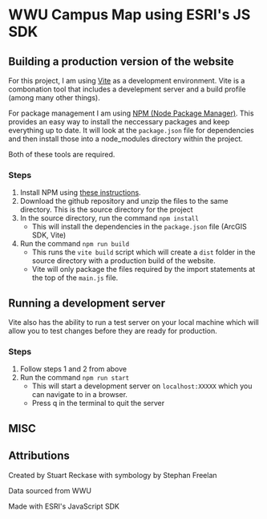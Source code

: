 # WWU Campus Map using ESRI's JS SDK #

## Building a production version of the website ##

For this project, I am using [Vite](https://vitejs.dev/) as a development environment. Vite is a combonation tool that includes a develepment server and a build profile (among many other things). 

For package management I am using [NPM (Node Package Manager)](https://www.npmjs.com/). This provides an easy way to install the neccessary packages and keep everything up to date. It will look at the `package.json` file for dependencies and then install those into a node_modules directory within the project.

Both of these tools are required.

### Steps ###

1. Install NPM using [these instructions](https://docs.npmjs.com/downloading-and-installing-node-js-and-npm).
2. Download the github repository and unzip the files to the same directory. This is the source directory for the project
3. In the source directory, run the command `npm install`
    - This will install the dependencies in the `package.json` file (ArcGIS SDK, Vite)
4. Run the command `npm run build`
    - This runs the `vite build` script which will create a `dist` folder in the source directory with a production build of the website.
    - Vite will only package the files required by the import statements at the top of the `main.js` file.

## Running a development server ##

Vite also has the ability to run a test server on your local machine which will allow you to test changes before they are ready for production.

### Steps ###

1. Follow steps 1 and 2 from above
2. Run the command `npm run start`
    - This will start a development server on `localhost:XXXXX` which you can navigate to in a browser.
    - Press q in the terminal to quit the server

## MISC ##

## Attributions

Created by Stuart Reckase with symbology by Stephan Freelan

Data sourced from WWU

Made with ESRI's JavaScript SDK